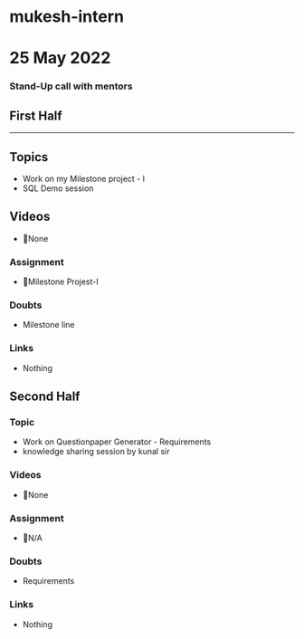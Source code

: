 # mukesh-intern

# 25 May 2022
### Stand-Up call with mentors

## First Half
********
## Topics
- Work on my Milestone project - I
- SQL Demo session
## Videos

- 🚫None

### Assignment

- 🔄Milestone Projest-I

### Doubts

- Milestone line

### Links

- Nothing

## Second Half
### Topic
- Work on Questionpaper Generator - Requirements
- knowledge sharing session by kunal sir
### Videos

- 🚫None

### Assignment 
- 🚫N/A  

### Doubts

- Requirements

### Links

- Nothing